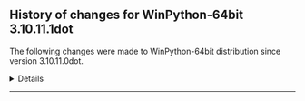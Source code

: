 ﻿## History of changes for WinPython-64bit 3.10.11.1dot

The following changes were made to WinPython-64bit distribution since version 3.10.11.0dot.

<details>
### Python packages

Upgraded packages:

  * [winpython](http://winpython.github.io/) 6.1.20230518 → 6.1.20230527 (WinPython distribution tools, including WPPM)


</details>
* * *
